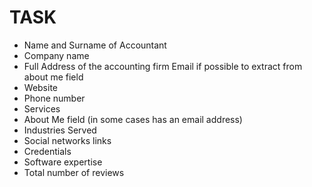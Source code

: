 # TASK

- Name and Surname of Accountant
- Company name
- Full Address of the accounting firm
Email if possible to extract from about me field
- Website
- Phone number
- Services
- About Me field (in some cases has an email address)
- Industries Served
- Social networks links
- Credentials
- Software expertise
- Total number of reviews

